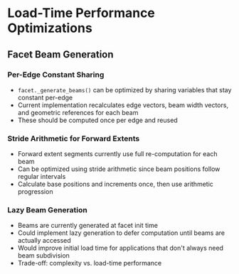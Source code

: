 # Load-Time Performance Optimizations

## Facet Beam Generation

### Per-Edge Constant Sharing
- `facet._generate_beams()` can be optimized by sharing variables that stay constant per-edge
- Current implementation recalculates edge vectors, beam width vectors, and geometric references for each beam
- These should be computed once per edge and reused

### Stride Arithmetic for Forward Extents
- Forward extent segments currently use full re-computation for each beam
- Can be optimized using stride arithmetic since beam positions follow regular intervals
- Calculate base positions and increments once, then use arithmetic progression

### Lazy Beam Generation
- Beams are currently generated at facet init time
- Could implement lazy generation to defer computation until beams are actually accessed
- Would improve initial load time for applications that don't always need beam subdivision
- Trade-off: complexity vs. load-time performance